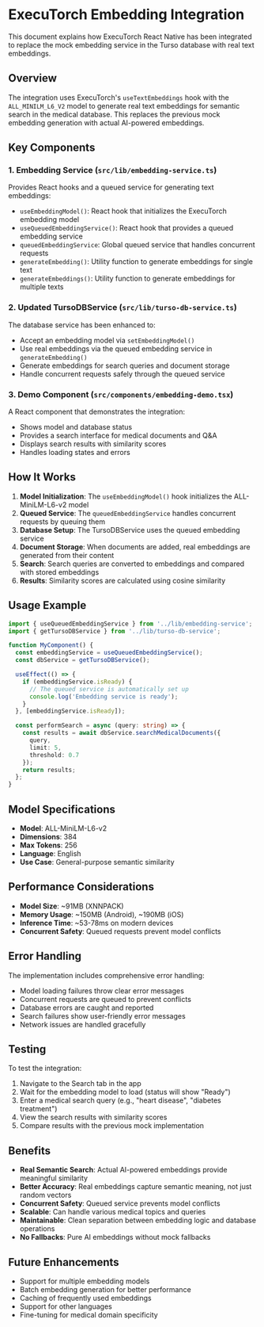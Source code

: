 # ExecuTorch Embedding Integration

This document explains how ExecuTorch React Native has been integrated to replace the mock embedding service in the Turso database with real text embeddings.

## Overview

The integration uses ExecuTorch's `useTextEmbeddings` hook with the `ALL_MINILM_L6_V2` model to generate real text embeddings for semantic search in the medical database. This replaces the previous mock embedding generation with actual AI-powered embeddings.

## Key Components

### 1. Embedding Service (`src/lib/embedding-service.ts`)

Provides React hooks and a queued service for generating text embeddings:

- `useEmbeddingModel()`: React hook that initializes the ExecuTorch embedding model
- `useQueuedEmbeddingService()`: React hook that provides a queued embedding service
- `queuedEmbeddingService`: Global queued service that handles concurrent requests
- `generateEmbedding()`: Utility function to generate embeddings for single text
- `generateEmbeddings()`: Utility function to generate embeddings for multiple texts

### 2. Updated TursoDBService (`src/lib/turso-db-service.ts`)

The database service has been enhanced to:

- Accept an embedding model via `setEmbeddingModel()`
- Use real embeddings via the queued embedding service in `generateEmbedding()`
- Generate embeddings for search queries and document storage
- Handle concurrent requests safely through the queued service

### 3. Demo Component (`src/components/embedding-demo.tsx`)

A React component that demonstrates the integration:

- Shows model and database status
- Provides a search interface for medical documents and Q&A
- Displays search results with similarity scores
- Handles loading states and errors

## How It Works

1. **Model Initialization**: The `useEmbeddingModel()` hook initializes the ALL-MiniLM-L6-v2 model
2. **Queued Service**: The `queuedEmbeddingService` handles concurrent requests by queuing them
3. **Database Setup**: The TursoDBService uses the queued embedding service
4. **Document Storage**: When documents are added, real embeddings are generated from their content
5. **Search**: Search queries are converted to embeddings and compared with stored embeddings
6. **Results**: Similarity scores are calculated using cosine similarity

## Usage Example

```typescript
import { useQueuedEmbeddingService } from '../lib/embedding-service';
import { getTursoDBService } from '../lib/turso-db-service';

function MyComponent() {
  const embeddingService = useQueuedEmbeddingService();
  const dbService = getTursoDBService();

  useEffect(() => {
    if (embeddingService.isReady) {
      // The queued service is automatically set up
      console.log('Embedding service is ready');
    }
  }, [embeddingService.isReady]);

  const performSearch = async (query: string) => {
    const results = await dbService.searchMedicalDocuments({
      query,
      limit: 5,
      threshold: 0.7
    });
    return results;
  };
}
```

## Model Specifications

- **Model**: ALL-MiniLM-L6-v2
- **Dimensions**: 384
- **Max Tokens**: 256
- **Language**: English
- **Use Case**: General-purpose semantic similarity

## Performance Considerations

- **Model Size**: ~91MB (XNNPACK)
- **Memory Usage**: ~150MB (Android), ~190MB (iOS)
- **Inference Time**: ~53-78ms on modern devices
- **Concurrent Safety**: Queued requests prevent model conflicts

## Error Handling

The implementation includes comprehensive error handling:

- Model loading failures throw clear error messages
- Concurrent requests are queued to prevent conflicts
- Database errors are caught and reported
- Search failures show user-friendly error messages
- Network issues are handled gracefully

## Testing

To test the integration:

1. Navigate to the Search tab in the app
2. Wait for the embedding model to load (status will show "Ready")
3. Enter a medical search query (e.g., "heart disease", "diabetes treatment")
4. View the search results with similarity scores
5. Compare results with the previous mock implementation

## Benefits

- **Real Semantic Search**: Actual AI-powered embeddings provide meaningful similarity
- **Better Accuracy**: Real embeddings capture semantic meaning, not just random vectors
- **Concurrent Safety**: Queued service prevents model conflicts
- **Scalable**: Can handle various medical topics and queries
- **Maintainable**: Clean separation between embedding logic and database operations
- **No Fallbacks**: Pure AI embeddings without mock fallbacks

## Future Enhancements

- Support for multiple embedding models
- Batch embedding generation for better performance
- Caching of frequently used embeddings
- Support for other languages
- Fine-tuning for medical domain specificity 